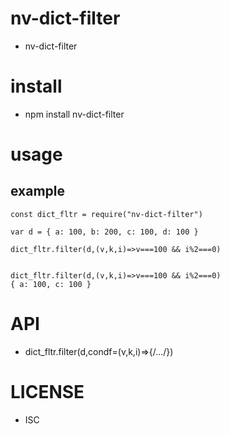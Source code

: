nv-dict-filter
============
- nv-dict-filter


install
=======
- npm install nv-dict-filter

usage
=====

example
-------

    const dict_fltr = require("nv-dict-filter")

    var d = { a: 100, b: 200, c: 100, d: 100 }

    dict_fltr.filter(d,(v,k,i)=>v===100 && i%2===0)


    dict_fltr.filter(d,(v,k,i)=>v===100 && i%2===0)
    { a: 100, c: 100 }

API
====

- dict\_fltr.filter(d,condf=(v,k,i)=>{/.../})


LICENSE
=======
- ISC


